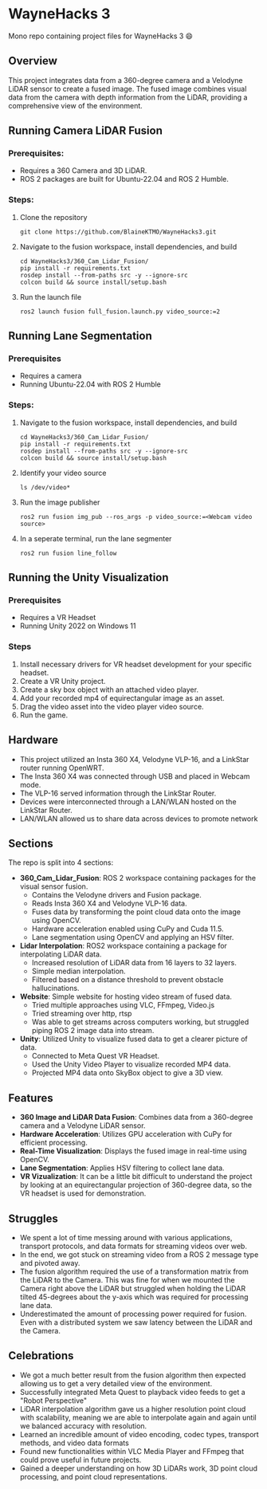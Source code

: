# WayneHacks 3

Mono repo containing project files for WayneHacks 3 😄

## Overview

This project integrates data from a 360-degree camera and a Velodyne LiDAR sensor to create a fused image. The fused image combines visual data from the camera with depth information from the LiDAR, providing a comprehensive view of the environment.

## Running Camera LiDAR Fusion

### Prerequisites:

- Requires a 360 Camera and 3D LiDAR.
- ROS 2 packages are built for Ubuntu-22.04 and ROS 2 Humble.

### Steps:

1. Clone the repository
   ```
   git clone https://github.com/BlaineKTMO/WayneHacks3.git
   ```
2. Navigate to the fusion workspace, install dependencies, and build
   ```
   cd WayneHacks3/360_Cam_Lidar_Fusion/
   pip install -r requirements.txt
   rosdep install --from-paths src -y --ignore-src
   colcon build && source install/setup.bash
   ```
3. Run the launch file
   ```
   ros2 launch fusion full_fusion.launch.py video_source:=2
   ```

## Running Lane Segmentation

### Prerequisites

- Requires a camera
- Running Ubuntu-22.04 with ROS 2 Humble

### Steps:

1. Navigate to the fusion workspace, install dependencies, and build
   ```
   cd WayneHacks3/360_Cam_Lidar_Fusion/
   pip install -r requirements.txt
   rosdep install --from-paths src -y --ignore-src
   colcon build && source install/setup.bash
   ```
2. Identify your video source
   ```
   ls /dev/video*
   ```
3. Run the image publisher
   ```
   ros2 run fusion img_pub --ros_args -p video_source:=<Webcam video source>
   ```
4. In a seperate terminal, run the lane segmenter
   ```
   ros2 run fusion line_follow
   ```

## Running the Unity Visualization

### Prerequisites

- Requires a VR Headset
- Running Unity 2022 on Windows 11

### Steps

1. Install necessary drivers for VR headset development for your specific headset.
2. Create a VR Unity project.
3. Create a sky box object with an attached video player.
4. Add your recorded mp4 of equirectangular image as an asset.
5. Drag the video asset into the video player video source.
6. Run the game.

## Hardware

- This project utilized an Insta 360 X4, Velodyne VLP-16, and a LinkStar router running OpenWRT.
- The Insta 360 X4 was connected through USB and placed in Webcam mode.
- The VLP-16 served information through the LinkStar Router.
- Devices were interconnected through a LAN/WLAN hosted on the LinkStar Router.
- LAN/WLAN allowed us to share data across devices to promote network

## Sections

The repo is split into 4 sections:

- **360_Cam_Lidar_Fusion**: ROS 2 workspace containing packages for the visual sensor fusion.
  - Contains the Velodyne drivers and Fusion package.
  - Reads Insta 360 X4 and Velodyne VLP-16 data.
  - Fuses data by transforming the point cloud data onto the image using OpenCV.
  - Hardware acceleration enabled using CuPy and Cuda 11.5.
  - Lane segmentation using OpenCV and applying an HSV filter.
- **Lidar Interpolation**: ROS2 workspace containing a package for interpolating LiDAR data.
  - Increased resolution of LiDAR data from 16 layers to 32 layers.
  - Simple median interpolation.
  - Filtered based on a distance threshold to prevent obstacle hallucinations.
- **Website**: Simple website for hosting video stream of fused data.
  - Tried multiple approaches using VLC, FFmpeg, Video.js
  - Tried streaming over http, rtsp
  - Was able to get streams across computers working, but struggled piping ROS 2 image data into stream.
- **Unity**: Utilized Unity to visualize fused data to get a clearer picture of data.
  - Connected to Meta Quest VR Headset.
  - Used the Unity Video Player to visualize recorded MP4 data.
  - Projected MP4 data onto SkyBox object to give a 3D view.

## Features

- **360 Image and LiDAR Data Fusion**: Combines data from a 360-degree camera and a Velodyne LiDAR sensor.
- **Hardware Acceleration**: Utilizes GPU acceleration with CuPy for efficient processing.
- **Real-Time Visualization**: Displays the fused image in real-time using OpenCV.
- **Lane Segmentation**: Applies HSV filtering to collect lane data.
- **VR Vizualization**: It can be a little bit difficult to understand the project by looking at an equirectangular projection of 360-degree data, so the VR headset is used for demonstration.

## Struggles

- We spent a lot of time messing around with various applications, transport protocols, and data formats for streaming videos over web.
- In the end, we got stuck on streaming video from a ROS 2 message type and pivoted away.
- The fusion algorithm required the use of a transformation matrix from the LiDAR to the Camera. This was fine for when we mounted the Camera right above the LiDAR but struggled when holding the LiDAR tilted 45-degrees about the y-axis which was required for processing lane data.
- Underestimated the amount of processing power required for fusion. Even with a distributed system we saw latency between the LiDAR and the Camera.

## Celebrations

- We got a much better result from the fusion algorithm then expected allowing us to get a very detailed view of the environment.
- Successfully integrated Meta Quest to playback video feeds to get a "Robot Perspective"
- LiDAR interpolation algorithm gave us a higher resolution point cloud with scalability, meaning we are able to interpolate again and again until we balanced accuracy with resolution.
- Learned an incredible amount of video encoding, codec types, transport methods, and video data formats
- Found new functionalities within VLC Media Player and FFmpeg that could prove useful in future projects.
- Gained a deeper understanding on how 3D LiDARs work, 3D point cloud processing, and point cloud representations.
